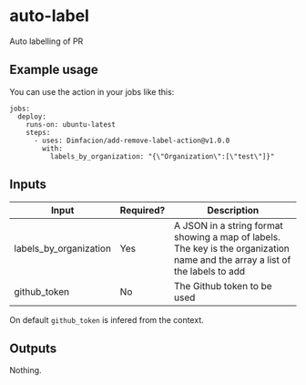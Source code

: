 # auto-label
Auto labelling of PR

## Example usage
You can use the action in your jobs like this:

```
jobs:
  deploy:
    runs-on: ubuntu-latest
    steps:
      - uses: Dimfacion/add-remove-label-action@v1.0.0
        with:
          labels_by_organization: "{\"Organization\":[\"test\"]}"
```

## Inputs

| Input | Required? | Description |
| ----- | --------- | ----------- |
| labels_by_organization | Yes | A JSON in a string format showing a map of labels. The key is the organization name and the array a list of the labels to add |
| github_token | No | The Github token to be used |

On default `github_token` is infered from the context.

## Outputs
Nothing.
